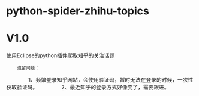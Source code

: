 # python-spider-zhihu-topics

# V1.0
使用Eclipse的python插件爬取知乎的关注话题

        遗留问题：
                1、频繁登录知乎网站，会使用验证码，暂时无法在登录的时候，一次性获取验证码。
                2、最近知乎的登录方式好像变了，需要跟进。
